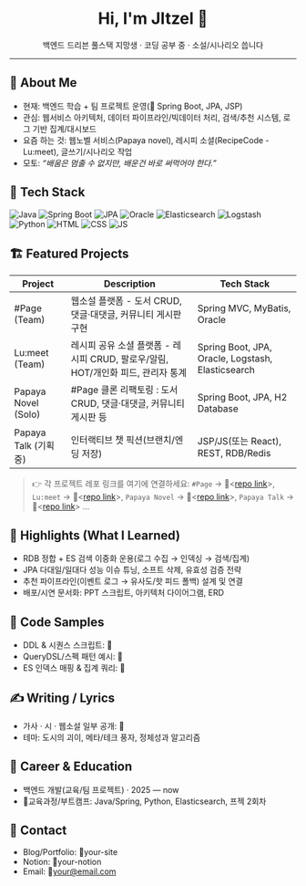 <!-- 프로필 배너나 간단한 인사 -->
<h1 align="center">Hi, I'm JItzel 👋</h1>
<p align="center">
  백엔드 드리븐 풀스택 지망생 · 코딩 공부 중 · 소설/시나리오 씁니다
</p>

---

## 🙋 About Me
- 현재: 백엔드 학습 + 팀 프로젝트 운영(🧪 Spring Boot, JPA, JSP)
- 관심: 웹서비스 아키텍처, 데이터 파이프라인/빅데이터 처리, 검색/추천 시스템, 로그 기반 집계/대시보드
- 요즘 하는 것: 웹노벨 서비스(Papaya novel), 레시피 소셜(RecipeCode - Lu:meet), 글쓰기/시나리오 작업
- 모토: _“배움은 멈출 수 없지만, 배운건 바로 써먹어야 한다.”_

## 🧰 Tech Stack
<!-- shields.io 뱃지는 필요만큼 추가 -->
![Java](https://img.shields.io/badge/Java-17+-orange)
![Spring Boot](https://img.shields.io/badge/Spring%20Boot-3.x-6DB33F)
![JPA](https://img.shields.io/badge/JPA-Hibernate-59666C)
![Oracle](https://img.shields.io/badge/DB-Oracle%20%7C%20H2-blue)
![Elasticsearch](https://img.shields.io/badge/Search-Elasticsearch-005571)
![Logstash](https://img.shields.io/badge/ETL-Logstash-4C9A2A)
![Python](https://img.shields.io/badge/Python-3.x-yellow)
![HTML](https://img.shields.io/badge/HTML5-E34F26)
![CSS](https://img.shields.io/badge/CSS3-1572B6)
![JS](https://img.shields.io/badge/JavaScript-ES6+-F7DF1E)

## 🏗️ Featured Projects
| Project | Description | Tech Stack |
|---|---|---|
| #Page (Team) | 웹소설 플랫폼 - 도서 CRUD, 댓글·대댓글, 커뮤니티 게시판 구현 | Spring MVC, MyBatis, Oracle |
| Lu:meet (Team) | 레시피 공유 소셜 플랫폼 - 레시피 CRUD, 팔로우/알림, HOT/개인화 피드, 관리자 통계 | Spring Boot, JPA, Oracle, Logstash, Elasticsearch |
| Papaya Novel (Solo) | #Page 클론 리팩토링 : 도서 CRUD, 댓글·대댓글, 커뮤니티 게시판 등 | Spring Boot, JPA, H2 Database |
| Papaya Talk (기획 중) | 인터랙티브 챗 픽션(브랜치/엔딩 저장) | JSP/JS(또는 React), REST, RDB/Redis |

> 👉 각 프로젝트 레포 링크를 여기에 연결하세요: `#Page` → 🔧<[repo link](https://github.com/yes-ung/midterm-project-teamHashTagPage)>, `Lu:meet` → 🔧<[repo link](https://github.com/mapadubumaenia/LU-meet)>, `Papaya Novel` → 🔧<[repo link](https://github.com/JItzel0126/my_webpage)>, `Papaya Talk` → 🔧<[repo link](https://github.com/JItzel0126/sample_chat)> …

## 🎯 Highlights (What I Learned)
- RDB 정합 + ES 검색 이중화 운용(로그 수집 → 인덱싱 → 검색/집계)
- JPA 다대일/일대다 성능 이슈 튜닝, 소프트 삭제, 유효성 검증 전략
- 추천 파이프라인(이벤트 로그 → 유사도/핫 피드 폴백) 설계 및 연결
- 배포/시연 문서화: PPT 스크립트, 아키텍처 다이어그램, ERD

## 🧪 Code Samples
- DDL & 시퀀스 스크립트: 🔧<link>
- QueryDSL/스펙 패턴 예시: 🔧<link>
- ES 인덱스 매핑 & 집계 쿼리: 🔧<link>

## ✍️ Writing / Lyrics
- 가사 · 시 · 웹소설 일부 공개: 🔧<Notion or Blog link>
- 테마: 도시의 괴이, 메타/테크 풍자, 정체성과 알고리즘

## 🧭 Career & Education
- 백엔드 개발(교육/팀 프로젝트) · 2025 — now  
- 🔧교육과정/부트캠프: Java/Spring, Python, Elasticsearch, 프젝 2회차

## 🤝 Contact
- Blog/Portfolio: 🔧your-site
- Notion: 🔧your-notion
- Email: 🔧your@email.com
